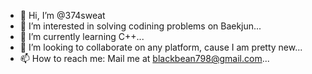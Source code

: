 - 👋 Hi, I’m @374sweat
- 👀 I’m interested in solving codining problems on Baekjun...
- 🌱 I’m currently learning C++...
- 💞️ I’m looking to collaborate on any platform, cause I am pretty new...
- 📫 How to reach me: Mail me at blackbean798@gmail.com...

<!---
374sweat/374sweat is a ✨ special ✨ repository because its `README.md` (this file) appears on your GitHub profile.
You can click the Preview link to take a look at your changes.
--->
